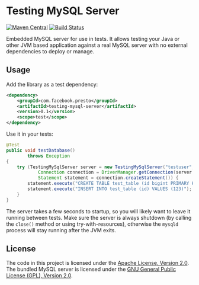 # Testing MySQL Server
[![Maven Central](https://img.shields.io/maven-central/v/com.facebook.presto/testing-mysql-server.svg?label=Maven%20Central)](https://search.maven.org/search?q=g:com.facebook.presto%20AND%20a:testing-mysql-server)
[![Build Status](https://travis-ci.org/prestodb/testing-mysql-server.svg?branch=master)](https://travis-ci.org/prestodb/testing-mysql-server)

Embedded MySQL server for use in tests. It allows testing your Java or
other JVM based application against a real MySQL server with no external
dependencies to deploy or manage.

## Usage

Add the library as a test dependency:

```xml
<dependency>
    <groupId>com.facebook.presto</groupId>
    <artifactId>testing-mysql-server</artifactId>
    <version>0.1</version>
    <scope>test</scope>
</dependency>
```

Use it in your tests:

```java
@Test
public void testDatabase()
        throws Exception
{
    try (TestingMySqlServer server = new TestingMySqlServer("testuser", "testpass", "testdb");
            Connection connection = DriverManager.getConnection(server.getJdbcUrl("testdb"));
            Statement statement = connection.createStatement()) {
        statement.execute("CREATE TABLE test_table (id bigint PRIMARY KEY)");
        statement.execute("INSERT INTO test_table (id) VALUES (123)");
    }
}

```

The server takes a few seconds to startup, so you will likely want to leave
it running between tests. Make sure the server is always shutdown (by calling
the `close()` method or using try-with-resources), otherwise the `mysqld`
process will stay running after the JVM exits.
 
## License

The code in this project is licensed under the [Apache License, Version 2.0](LICENSE).
The bundled MySQL server is licensed under the
[GNU General Public License (GPL), Version 2.0](https://downloads.mysql.com/docs/licenses/mysqld-5.7-gpl-en.pdf).
